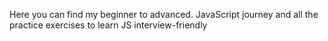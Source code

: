 Here you can find my beginner to advanced. JavaScript journey and all the practice exercises to learn JS interview-friendly